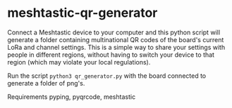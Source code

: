 # meshtastic-qr-generator
 
Connect a Meshtastic device to your computer and this python script will generate a folder containing multinational QR codes of the board's current LoRa and channel settings.  This is a simple way to share your settings with people in different regions, without having to switch your device to that region (which may violate your local regulations).

Run the script `python3 qr_generator.py` with the board connected to generate a folder of png's.

Requirements pyping, pyqrcode, meshtastic